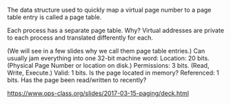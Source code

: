 The data structure used to quickly map a virtual page number to a page table entry is called a page table.

Each process has a separate page table.
Why? Virtual addresses are private to each process and translated differently for each.


(We will see in a few slides why we call them page table entries.)
Can usually jam everything into one 32-bit machine word:
Location: 20 bits. (Physical Page Number or location on disk.)
Permissions: 3 bits. (Read, Write, Execute.)
Valid: 1 bits. Is the page located in memory?
Referenced: 1 bits. Has the page been read/written to recently?


https://www.ops-class.org/slides/2017-03-15-paging/deck.html